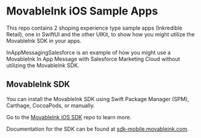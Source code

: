 # MovableInk iOS Sample Apps

This repo contains 2 shoping experience type sample apps (Inkredible Retail), one in SwiftUI and the other UIKit, to show how you might
utilize the MovableInk SDK in your apps.

InAppMessagingSalesforce is an example of how you might use a MovableInk In App Message with Salesforce Marketing Cloud without utilizing the MovableInk SDK. 


## MovableInk SDK

You can install the MovableInk SDK using Swift Package Manager (SPM), Carthage, CocoaPods, or manually.

Go to the [MovableInk iOS SDK](https://github.com/movableink/ios-sdk) repo to learn more.

Documentation for the SDK can be found at [sdk-mobile.movableink.com](https://sdk-mobile.movableink.com/).
